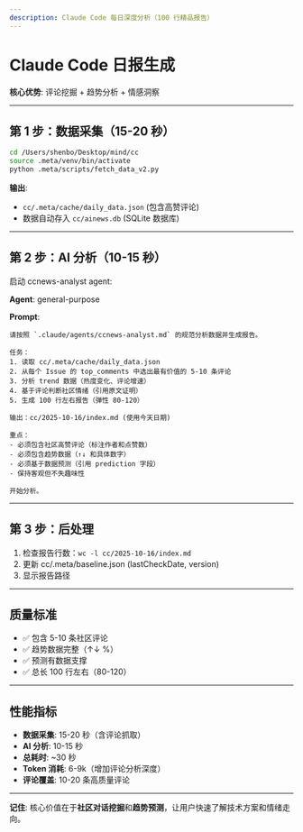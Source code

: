 ```yaml
---
description: Claude Code 每日深度分析（100 行精品报告）
---
```


# Claude Code 日报生成

**核心优势**: 评论挖掘 + 趋势分析 + 情感洞察

---

## 第 1 步：数据采集（15-20 秒）

```bash
cd /Users/shenbo/Desktop/mind/cc
source .meta/venv/bin/activate
python .meta/scripts/fetch_data_v2.py
```

**输出**:
- `cc/.meta/cache/daily_data.json` (包含高赞评论)
- 数据自动存入 `cc/ainews.db` (SQLite 数据库)

---

## 第 2 步：AI 分析（10-15 秒）

启动 ccnews-analyst agent:

**Agent**: general-purpose

**Prompt**:
```
请按照 `.claude/agents/ccnews-analyst.md` 的规范分析数据并生成报告。

任务：
1. 读取 cc/.meta/cache/daily_data.json
2. 从每个 Issue 的 top_comments 中选出最有价值的 5-10 条评论
3. 分析 trend 数据（热度变化、评论增速）
4. 基于评论判断社区情绪（引用原文证明）
5. 生成 100 行左右报告（弹性 80-120）

输出：cc/2025-10-16/index.md (使用今天日期)

重点：
- 必须包含社区高赞评论（标注作者和点赞数）
- 必须包含趋势数据（↑↓ 和具体数字）
- 必须基于数据预测（引用 prediction 字段）
- 保持客观但不失趣味性

开始分析。
```

---

## 第 3 步：后处理

1. 检查报告行数：`wc -l cc/2025-10-16/index.md`
2. 更新 cc/.meta/baseline.json (lastCheckDate, version)
3. 显示报告路径

---

## 质量标准

- ✅ 包含 5-10 条社区评论
- ✅ 趋势数据完整（↑↓ %）
- ✅ 预测有数据支撑
- ✅ 总长 100 行左右（80-120）

---

## 性能指标

- **数据采集**: 15-20 秒（含评论抓取）
- **AI 分析**: 10-15 秒
- **总耗时**: ~30 秒
- **Token 消耗**: 6-9k（增加评论分析深度）
- **评论覆盖**: 10-20 条高质量评论

---

**记住**: 核心价值在于**社区对话挖掘**和**趋势预测**，让用户快速了解技术方案和情绪走向。

